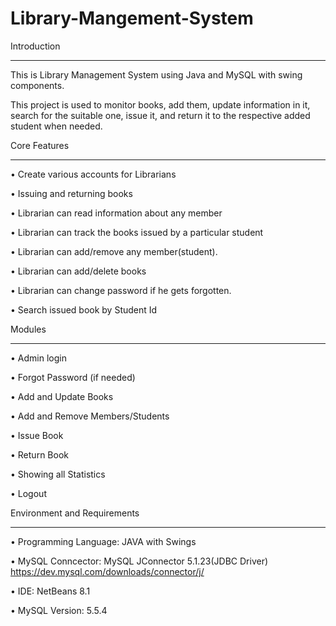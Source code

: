 # Library-Mangement-System



  Introduction
_______________________________________________________________________________________________________________________________________________________________________

This is Library Management System using Java and MySQL with swing components.

This project is used to monitor books, add them, update information in it, search for the suitable one, issue it, and return it to the respective added student when needed. 



  Core Features
_______________________________________________________________________________________________________________________________________________________________________
   
   •	Create various accounts for Librarians

   •	Issuing and returning books

   •	Librarian can read information about any member

   •	Librarian can track the books issued by a particular student

   •	Librarian can add/remove any member(student).

   •	Librarian can add/delete books

   •	Librarian can change password if he gets forgotten.

   •	Search issued book by Student Id 




  Modules
_______________________________________________________________________________________________________________________________________________________________________ 
  
  •	Admin login

   •	Forgot Password (if needed)

   •	Add and Update Books

   •	Add and Remove Members/Students

   •	Issue Book

   •	Return Book

   •	Showing all Statistics

   •	Logout





  Environment and Requirements
  ______________________________________________________________________________________________________________________________________________________________________
   
   •	Programming Language: JAVA with Swings

   •	MySQL Conncector: MySQL JConnector 5.1.23(JDBC Driver) https://dev.mysql.com/downloads/connector/j/

   •	IDE: NetBeans 8.1

   •	MySQL Version: 5.5.4
